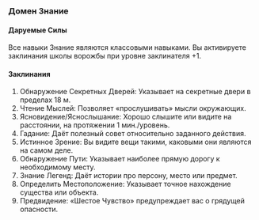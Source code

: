### Домен Знание
#### Даруемые Силы
Все навыки Знание являются классовыми навыками. Вы активируете заклинания школы ворожбы при уровне заклинателя +1.
#### Заклинания
1. Обнаружение Секретных Дверей: Указывает на секретные двери в пределах 18 м.
2. Чтение Мыслей: Позволяет «прослушивать» мысли окружающих.
3. Ясновидение/Яснослышание: Хорошо слышите или видите на расстоянии, на протяжении 1 мин./уровень.
4. Гадание: Даёт полезный совет относительно заданного действия.
5. Истинное Зрение: Вы видите вещи такими, каковыми они являются на самом деле.
6. Обнаружение Пути: Указывает наиболее прямую дорогу к необходимому месту.
7. Знание Легенд: Даёт истории про персону, место или предмет.
8. Определить Местоположение: Указывает точное нахождение существа или объекта.
9. Предвидение: «Шестое Чувство» предупреждает вас о грядущей опасности.